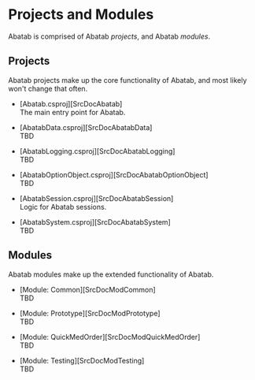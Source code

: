 # Projects and Modules

Abatab is comprised of Abatab *projects*, and Abatab *modules*.

## Projects

Abatab projects make up the core functionality of Abatab, and most likely won't change that often.

* [Abatab.csproj][SrcDocAbatab]  
The main entry point for Abatab.

* [AbatabData.csproj][SrcDocAbatabData]  
TBD

* [AbatabLogging.csproj][SrcDocAbatabLogging]  
TBD

* [AbatabOptionObject.csproj][SrcDocAbatabOptionObject]  
TBD

* [AbatabSession.csproj][SrcDocAbatabSession]  
Logic for Abatab sessions.

* [AbatabSystem.csproj][SrcDocAbatabSystem]  
TBD

## Modules

Abatab modules make up the extended functionality of Abatab.

* [Module: Common][SrcDocModCommon]  
TBD

* [Module: Prototype][SrcDocModPrototype]  
TBD

* [Module: QuickMedOrder][SrcDocModQuickMedOrder]  
TBD

* [Module: Testing][SrcDocModTesting]  
TBD

<br>